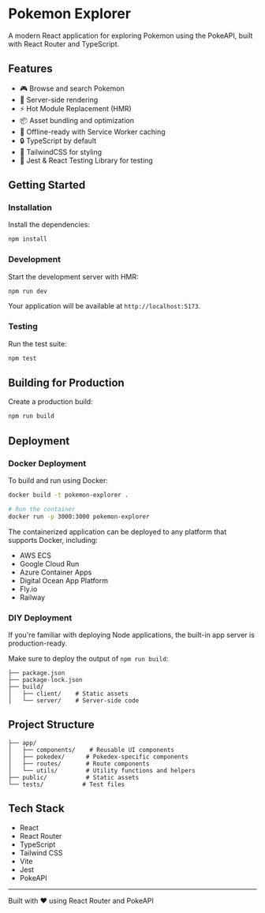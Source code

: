 # Pokemon Explorer

A modern React application for exploring Pokemon using the PokeAPI, built with React Router and TypeScript.

## Features

- 🎮 Browse and search Pokemon
- 🚀 Server-side rendering
- ⚡️ Hot Module Replacement (HMR)
- 📦 Asset bundling and optimization
- 🔄 Offline-ready with Service Worker caching
- 🔒 TypeScript by default
- 🎨 TailwindCSS for styling
- 🧪 Jest & React Testing Library for testing

## Getting Started

### Installation

Install the dependencies:

```bash
npm install
```

### Development

Start the development server with HMR:

```bash
npm run dev
```

Your application will be available at `http://localhost:5173`.

### Testing

Run the test suite:

```bash
npm test
```

## Building for Production

Create a production build:

```bash
npm run build
```

## Deployment

### Docker Deployment

To build and run using Docker:

```bash
docker build -t pokemon-explorer .

# Run the container
docker run -p 3000:3000 pokemon-explorer
```

The containerized application can be deployed to any platform that supports Docker, including:

- AWS ECS
- Google Cloud Run
- Azure Container Apps
- Digital Ocean App Platform
- Fly.io
- Railway

### DIY Deployment

If you're familiar with deploying Node applications, the built-in app server is production-ready.

Make sure to deploy the output of `npm run build`:

```
├── package.json
├── package-lock.json
├── build/
│   ├── client/    # Static assets
│   └── server/    # Server-side code
```

## Project Structure

```
├── app/
│   ├── components/    # Reusable UI components
│   ├── pokedex/      # Pokedex-specific components
│   ├── routes/       # Route components
│   └── utils/        # Utility functions and helpers
├── public/           # Static assets
└── tests/           # Test files
```

## Tech Stack

- React
- React Router
- TypeScript
- Tailwind CSS
- Vite
- Jest
- PokeAPI

---

Built with ❤️ using React Router and PokeAPI
